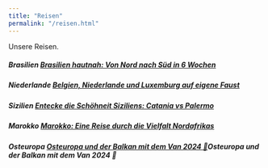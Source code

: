 ```yaml
---
title: "Reisen"
permalink: "/reisen.html"
---
```


Unsere Reisen.

##### Brasilien <a href="{% post_url 2022-09-24-brazil %}">Brasilien hautnah: Von Nord nach Süd in 6 Wochen</a>
##### Niederlande <a href="{% post_url 2023-02-06-benelux%}">Belgien, Niederlande und Luxemburg auf eigene Faust</a>
##### Sizilien <a href="{% post_url 2023-11-01-sicily %}">Entecke die Schöhneit Siziliens: Catania vs Palermo</a>
##### Marokko <a href="{% post_url 2024-02-22-morocco %}">Marokko: Eine Reise durch die Vielfalt Nordafrikas</a>
##### Osteuropa <a href="{% post_url 2024-09-24-Osteuropa-Balkan %}">Osteuropa und der Balkan mit dem Van 2024 🚌</a>Osteuropa und der Balkan mit dem Van 2024 🚌

